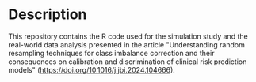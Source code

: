 # Description

This repository contains the R code used for the simulation study and the real-world data analysis presented in the article "Understanding random resampling techniques for class imbalance correction and their consequences on calibration and discrimination of clinical risk prediction models" (https://doi.org/10.1016/j.jbi.2024.104666).
